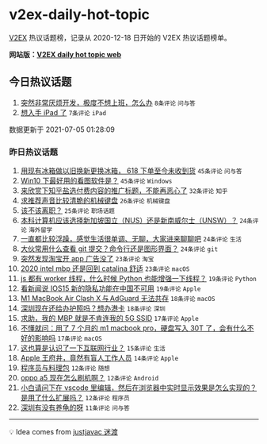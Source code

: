 # v2ex-daily-hot-topic

[V2EX](https://www.v2ex.com/) 热议话题榜，记录从 2020-12-18 日开始的 V2EX 热议话题榜单。

**网站版：[V2EX daily hot topic web](https://boojack.github.io/v2ex-daily-hot-topic-web/)**

## 今日热议话题

<!-- TODAY BEGIN -->

1. [突然非常厌烦开发，极度不想上班，怎么办](https://www.v2ex.com/t/787520) `8条评论` `问与答`
1. [想入手 iPad 了](https://www.v2ex.com/t/787518) `7条评论` `iPad`

数据更新于 2021-07-05 01:28:09

<!-- TODAY END -->

### 昨日热议话题

<!-- YESTERDAY BEGIN -->

1. [用现有冰箱做以旧换新更换冰箱， 618 下单至今未收到货](https://www.v2ex.com/t/787399) `45条评论` `问与答`
1. [Win10 下最好用的看图软件是？](https://www.v2ex.com/t/787453) `45条评论` `Windows`
1. [来欣赏下知乎盐选付费内容的推广标题，不能再恶心了](https://www.v2ex.com/t/787416) `32条评论` `知乎`
1. [求推荐声音比较清脆的机械键盘](https://www.v2ex.com/t/787400) `26条评论` `机械键盘`
1. [该不该离职？](https://www.v2ex.com/t/787457) `25条评论` `职场话题`
1. [本科计算机应该选择新加坡国立（NUS）还是新南威尔士（UNSW）？](https://www.v2ex.com/t/787402) `24条评论` `海外留学`
1. [一直都比较浮躁，感觉生活很单调、无聊，大家进来聊聊吧](https://www.v2ex.com/t/787428) `24条评论` `生活`
1. [大伙常用什么查看 git 提交？命令行还是图形界面？](https://www.v2ex.com/t/787434) `24条评论` `git`
1. [突然发现淘宝开 app 广告没了](https://www.v2ex.com/t/787460) `23条评论` `淘宝`
1. [2020 intel mbp 还是回到 catalina 舒适](https://www.v2ex.com/t/787412) `23条评论` `macOS`
1. [js 都有 worker 线程，什么时候 Python 也能增强一下线程？](https://www.v2ex.com/t/787433) `19条评论` `Python`
1. [看新闻说 IOS15 新的隐私功能在中国不可用](https://www.v2ex.com/t/787429) `19条评论` `Apple`
1. [M1 MacBook Air Clash X 与 AdGuard 无法共存](https://www.v2ex.com/t/787455) `18条评论` `macOS`
1. [深圳现在还给办护照吗？想办港卡](https://www.v2ex.com/t/787401) `18条评论` `深圳`
1. [求助，我的 MBP 就是不肯连我的 5G SSID](https://www.v2ex.com/t/787482) `17条评论` `Apple`
1. [不懂就问：用了 7 个月的 m1 macbook pro，硬盘写入 30T 了，会有什么不好的影响吗](https://www.v2ex.com/t/787430) `17条评论` `macOS`
1. [这也算是认识了一下互联网行业？](https://www.v2ex.com/t/787452) `15条评论` `生活`
1. [Apple 王府井，竟然有盲人工作人员](https://www.v2ex.com/t/787503) `14条评论` `Apple`
1. [程序员与料理包](https://www.v2ex.com/t/787491) `12条评论` `随想`
1. [oppo a5 现在怎么刷机啊？](https://www.v2ex.com/t/787458) `12条评论` `Android`
1. [小白请问下在 vscode 里编辑，然后在浏览器中实时显示效果是怎么实现的？是用了什么扩展吗？](https://www.v2ex.com/t/787426) `12条评论` `程序员`
1. [深圳有没有养龟的呀](https://www.v2ex.com/t/787468) `11条评论` `问与答`

<!-- YESTERDAY END -->

---

💡 Idea comes from [justjavac 迷渡](https://github.com/justjavac/)
